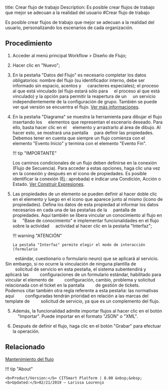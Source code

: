 title: Crear flujo de trabajo
Description: Es posible crear flujos de trabajo que mejor se adecuan a la realidad del usuario
#Crear flujo de trabajo

 Es posible crear flujos de trabajo que mejor se adecuan a la realidad del usuario, personalizando los escenarios de cada organización.

Procedimiento
------------

1.  Acceder al menú principal Workflow \> Diseño de Flujo;

2.  Hacer clic en "Nuevo";

3.  En la pestaña "Datos del Flujo" es necesario completar los datos obligatorios: nombre
    del flujo (su identificador interno, debe ser informado sin espacio, acentos y
    caracteres especiales); el proceso al que está vinculado (el flujo estará sólo para
    el proceso al que está vinculado) y la opción para permitir la reapertura de un
    un servicio independientemente de la configuración de grupo. También se puede ver
    qué versión se encuentra el flujo. [Ver más informaciones][1].

3.  En la pestaña "Diagrama" se muestra la herramienta para dibujar el flujo insertando los
    elementos que representan el escenario deseado. Para ello, basta hacer clic en el
    elemento y arrastrarlo al área de dibujo. Al hacer esto, se mostrará una pantalla
    para definir las propiedades. Debemos tener en cuenta que siempre un flujo comienza con 
    el elemento "Evento Inicio" y termina con el elemento "Evento Fin".

    !!! tip "IMPORTANTE"
        
	Los caminos condicionales de un flujo deben definirse en la conexión (Flujo de Secuencia). 
        Para acceder a estas opciones, haga clic una vez en la conexión y después en el icono de propiedades.
        Es posible identificar la conexión (Ej.: aprobada) e indicar una Condición, Acción o Estado. [Ver Construir Expresiones][2].

4.  Las propiedades de un elemento se pueden definir al hacer doble clic en el elemento 
    y luego en el icono que aparece junto al mismo (icono de propiedades). Defina los datos
    de esta propiedad al informar los datos necesarios en cada una de las pestañas de la
    pantalla de propiedades. Aquí también se libera vincular un conocimiento al flujo en la
    "Base de conocimiento" e implementar funcionalidades en el flujo sobre la actividad
    actividad al hacer clic en la pestaña "Interfaz";

    !!! warning "ATENCIÓN"

        La pestaña "Interfaz" permite elegir el modo de interacción (formulario
        estándar, cuestionario o formulario neuro) que se aplicará al servicio.
        Sin embargo, si no ocurre la vinculación de ninguna plantilla de
        solicitud de servicio en esta pestaña, el sistema subentendirá y aplicará las
        configuraciones de un formulario estándar, habilitado para vincular el elemento de
        configuración, cambio, problema y solicitud relacionada con el ticket en la pantalla
        de gestión de tickets.  
        Podemos citar también otra regla referente a esta pestaña: las normativas aquí
        configuradas tendrán prioridad en relación a las marcas del template de
        solicitud de servicio, ya que es un complemento del flujo.  

5.  Además, la funcionalidad admite importar flujos al hacer clic en el botón
    "Importar". Puede importar en el formato "JSON" o "XML".

6.  Después de definir el flujo, haga clic en el botón "Grabar" para efectuar la operación.

Relacionado
------------

[Mantenimiento del flujo](/es-es/citsmart-platform-8/platform-administration/flow-maintenance/workflow-maintenance.html)

!!! tip "About"

    <b>Product/Version:</b> CITSmart Platform | 8.00 &nbsp;&nbsp;
    <b>Updated:</b>02/21/2019 – Larissa Lourenço

[1]:/es-es/citsmart-platform-8/workflow/use/workflow-maintenance.html
[2]:/es-es/citsmart-platform-8/workflow/configuration/expressions-creator.html
